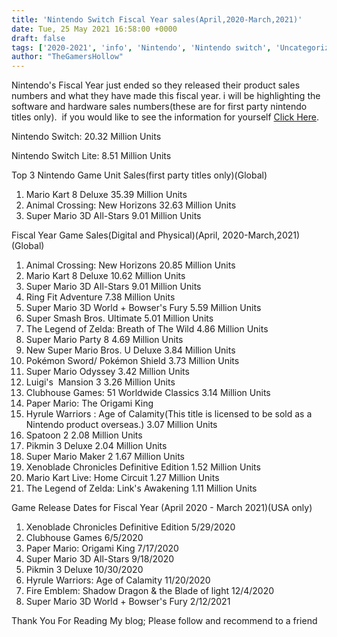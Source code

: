 ```yaml
---
title: 'Nintendo Switch Fiscal Year sales(April,2020-March,2021)'
date: Tue, 25 May 2021 16:58:00 +0000
draft: false
tags: ['2020-2021', 'info', 'Nintendo', 'Nintendo switch', 'Uncategorized']
author: "TheGamersHollow"
---
```


Nintendo's Fiscal Year just ended so they released their product sales numbers and what they have made this fiscal year. i will be highlighting the software and hardware sales numbers(these are for first party nintendo titles only).  if you would like to see the information for yourself [Click Here](https://www.nintendo.co.jp/ir/pdf/2021/210506_3e.pdf).

Nintendo Switch: 20.32 Million Units

Nintendo Switch Lite: 8.51 Million Units

Top 3 Nintendo Game Unit Sales(first party titles only)(Global)

1.  Mario Kart 8 Deluxe 35.39 Million Units
2.  Animal Crossing: New Horizons 32.63 Million Units
3.  Super Mario 3D All-Stars 9.01 Million Units

  

Fiscal Year Game Sales(Digital and Physical)(April, 2020-March,2021)(Global)

  

1.  Animal Crossing: New Horizons 20.85 Million Units
2.  Mario Kart 8 Deluxe 10.62 Million Units
3.  Super Mario 3D All-Stars 9.01 Million Units
4.  Ring Fit Adventure 7.38 Million Units 
5.  Super Mario 3D World + Bowser's Fury 5.59 Million Units
6.  Super Smash Bros. Ultimate 5.01 Million Units
7.  The Legend of Zelda: Breath of The Wild 4.86 Million Units
8.  Super Mario Party 8 4.69 Million Units
9.  New Super Mario Bros. U Deluxe 3.84 Million Units
10.  Pokémon Sword/ Pokémon Shield 3.73 Million Units
11.  Super Mario Odyssey 3.42 Million Units
12.  Luigi's  Mansion 3 3.26 Million Units
13.  Clubhouse Games: 51 Worldwide Classics 3.14 Million Units
14.  Paper Mario: The Origami King
15.  Hyrule Warriors : Age of Calamity(This title is licensed to be sold as a Nintendo product overseas.) 3.07 Million Units
16.  Spatoon 2 2.08 Million Units
17.  Pikmin 3 Deluxe 2.04 Million Units
18.  Super Mario Maker 2 1.67 Million Units
19.  Xenoblade Chronicles Definitive Edition 1.52 Million Units
20.  Mario Kart Live: Home Circuit 1.27 Million Units
21.  The Legend of Zelda: Link's Awakening 1.11 Million Units

  

Game Release Dates for Fiscal Year (April 2020 - March 2021)(USA only)

  

1.  Xenoblade Chronicles Definitive Edition 5/29/2020
2.  Clubhouse Games 6/5/2020
3.  Paper Mario: Origami King 7/17/2020
4.  Super Mario 3D All-Stars 9/18/2020
5.  Pikmin 3 Deluxe 10/30/2020
6.  Hyrule Warriors: Age of Calamity 11/20/2020
7.  Fire Emblem: Shadow Dragon & the Blade of light 12/4/2020
8.  Super Mario 3D World + Bowser's Fury 2/12/2021

  

Thank You For Reading My blog; Please follow and recommend to a friend